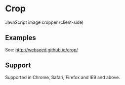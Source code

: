 # Crop

JavaScript image cropper (client-side)

## Examples

See: http://webseed.github.io/crop/

## Support

Supported in Chrome, Safari, Firefox and IE9 and above.
